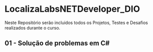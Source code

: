 # LocalizaLabsNETDeveloper_DIO

Neste Repositório serão incluidos todos os Projetos, Testes e Desafios realizados durante o curso.


## 01 - Solução de problemas em C#
